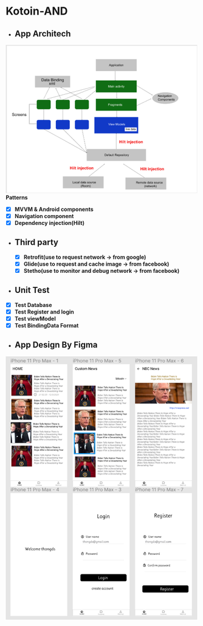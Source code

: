 # Kotoin-AND

- ## App Architech
    
![alt text](https://github.com/thongds/Kotoin-AND/blob/master/app/src/main/java/com/example/tokoinand/readme/architech.png?raw=true)
    **Patterns**
   - [x] **MVVM & Android components**
   - [x] **Navigation component**
   - [x] **Dependency injection(Hilt)**
- ##  Third party
   - [x] **Retrofit(use to request network -> from google)**
   - [x] **Glide(use to request and cache image -> from facebook)**
   - [x] **Stetho(use to monitor and debug network -> from facebook)**
- ##  Unit Test
- [x] **Test Database**
- [x] **Test Register and login**
- [x] **Test viewModel**
- [x] **Test BindingData Format**

- ## App Design By Figma
    
![alt text](https://github.com/thongds/Kotoin-AND/blob/master/app/src/main/java/com/example/tokoinand/readme/design.png?raw=true)
